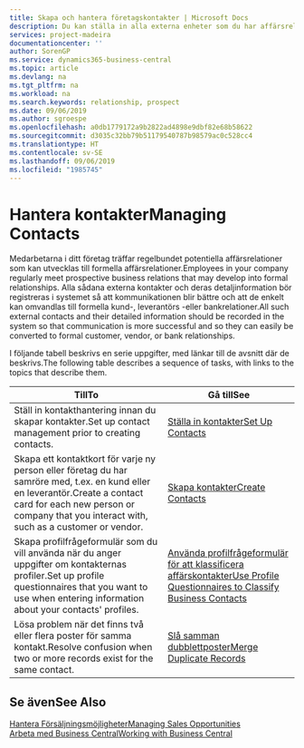 ```yaml
---
title: Skapa och hantera företagskontakter | Microsoft Docs
description: Du kan ställa in alla externa enheter som du har affärsrelationer med (till exempel potentiella kunder, leverantörer och konsulter) för kontakter.
services: project-madeira
documentationcenter: ''
author: SorenGP
ms.service: dynamics365-business-central
ms.topic: article
ms.devlang: na
ms.tgt_pltfrm: na
ms.workload: na
ms.search.keywords: relationship, prospect
ms.date: 09/06/2019
ms.author: sgroespe
ms.openlocfilehash: a0db1779172a9b2822ad4898e9dbf82e68b58622
ms.sourcegitcommit: d3035c32bb79b51179540787b98579ac0c528cc4
ms.translationtype: HT
ms.contentlocale: sv-SE
ms.lasthandoff: 09/06/2019
ms.locfileid: "1985745"
---
```

# <a name="managing-contacts"></a><span data-ttu-id="14aed-103">Hantera kontakter</span><span class="sxs-lookup"><span data-stu-id="14aed-103">Managing Contacts</span></span>
<span data-ttu-id="14aed-104">Medarbetarna i ditt företag träffar regelbundet potentiella affärsrelationer som kan utvecklas till formella affärsrelationer.</span><span class="sxs-lookup"><span data-stu-id="14aed-104">Employees in your company regularly meet prospective business relations that may develop into formal relationships.</span></span> <span data-ttu-id="14aed-105">Alla sådana externa kontakter och deras detaljinformation bör registreras i systemet så att kommunikationen blir bättre och att de enkelt kan omvandlas till formella kund-, leverantörs -eller bankrelationer.</span><span class="sxs-lookup"><span data-stu-id="14aed-105">All such external contacts and their detailed information should be recorded in the system so that communication is more successful and so they can easily be converted to formal customer, vendor, or bank relationships.</span></span>

<span data-ttu-id="14aed-106">I följande tabell beskrivs en serie uppgifter, med länkar till de avsnitt där de beskrivs.</span><span class="sxs-lookup"><span data-stu-id="14aed-106">The following table describes a sequence of tasks, with links to the topics that describe them.</span></span>

| <span data-ttu-id="14aed-107">Till</span><span class="sxs-lookup"><span data-stu-id="14aed-107">To</span></span> | <span data-ttu-id="14aed-108">Gå till</span><span class="sxs-lookup"><span data-stu-id="14aed-108">See</span></span> |
| --- | --- |
| <span data-ttu-id="14aed-109">Ställ in kontakthantering innan du skapar kontakter.</span><span class="sxs-lookup"><span data-stu-id="14aed-109">Set up contact management prior to creating contacts.</span></span> |[<span data-ttu-id="14aed-110">Ställa in kontakter</span><span class="sxs-lookup"><span data-stu-id="14aed-110">Set Up Contacts</span></span>](marketing-setup-contacts.md) |
| <span data-ttu-id="14aed-111">Skapa ett kontaktkort för varje ny person eller företag du har samröre med, t.ex. en kund eller en leverantör.</span><span class="sxs-lookup"><span data-stu-id="14aed-111">Create a contact card for each new person or company that you interact with, such as a customer or vendor.</span></span> |[<span data-ttu-id="14aed-112">Skapa kontakter</span><span class="sxs-lookup"><span data-stu-id="14aed-112">Create Contacts</span></span>](marketing-create-contact-companies.md) |
|<span data-ttu-id="14aed-113">Skapa profilfrågeformulär som du vill använda när du anger uppgifter om kontakternas profiler.</span><span class="sxs-lookup"><span data-stu-id="14aed-113">Set up profile questionnaires that you want to use when entering information about your contacts' profiles.</span></span>|[<span data-ttu-id="14aed-114">Använda profilfrågeformulär för att klassificera affärskontakter</span><span class="sxs-lookup"><span data-stu-id="14aed-114">Use Profile Questionnaires to Classify Business Contacts</span></span>](marketing-create-contact-profile-questionnaire.md)|
|<span data-ttu-id="14aed-115">Lösa problem när det finns två eller flera poster för samma kontakt.</span><span class="sxs-lookup"><span data-stu-id="14aed-115">Resolve confusion when two or more records exist for the same contact.</span></span>|[<span data-ttu-id="14aed-116">Slå samman dubblettposter</span><span class="sxs-lookup"><span data-stu-id="14aed-116">Merge Duplicate Records</span></span>](sales-how-merge-duplicate-records.md)|

## <a name="see-also"></a><span data-ttu-id="14aed-117">Se även</span><span class="sxs-lookup"><span data-stu-id="14aed-117">See Also</span></span>
[<span data-ttu-id="14aed-118">Hantera Försäljningsmöjligheter</span><span class="sxs-lookup"><span data-stu-id="14aed-118">Managing Sales Opportunities</span></span>](marketing-manage-sales-opportunities.md)  
[<span data-ttu-id="14aed-119">Arbeta med Business Central</span><span class="sxs-lookup"><span data-stu-id="14aed-119">Working with Business Central</span></span>](ui-work-product.md)  
